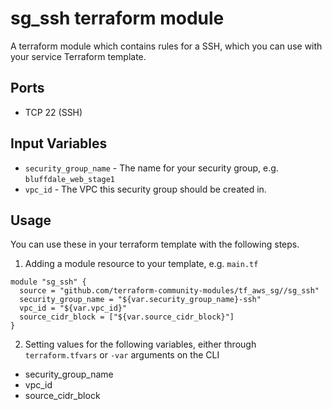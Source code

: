 sg_ssh terraform module
=======================

A terraform module which contains rules for a SSH, which
you can use with your service Terraform template.

Ports
-----
- TCP 22 (SSH)

Input Variables
---------------

- `security_group_name` - The name for your security group, e.g. `bluffdale_web_stage1`
- `vpc_id` - The VPC this security group should be created in.

Usage
-----

You can use these in your terraform template with the following steps.

1. Adding a module resource to your template, e.g. `main.tf`

```
module "sg_ssh" {
  source = "github.com/terraform-community-modules/tf_aws_sg//sg_ssh"
  security_group_name = "${var.security_group_name}-ssh"
  vpc_id = "${var.vpc_id}"
  source_cidr_block = ["${var.source_cidr_block}"]
}
```

2. Setting values for the following variables, either through `terraform.tfvars` or `-var` arguments on the CLI

- security_group_name
- vpc_id
- source_cidr_block
